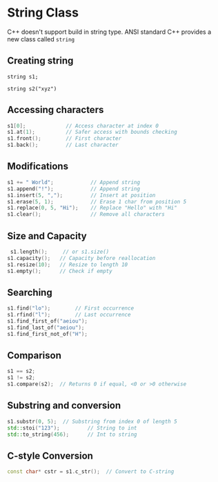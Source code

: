 # String Class

C++ doesn't support build in string type. ANSI standard C++ provides a new class called `string`

## Creating string

`string s1;`

`string s2("xyz")`

## Accessing characters

```c++
s1[0];             // Access character at index 0
s1.at(1);          // Safer access with bounds checking
s1.front();        // First character
s1.back();         // Last character
```

## Modifications

```c++
s1 += " World";            // Append string
s1.append("!");            // Append string
s1.insert(5, ",");         // Insert at position
s1.erase(5, 1);            // Erase 1 char from position 5
s1.replace(0, 5, "Hi");    // Replace "Hello" with "Hi"
s1.clear();                // Remove all characters
```

## Size and Capacity
```c++
 s1.length();     // or s1.size()
s1.capacity();   // Capacity before reallocation
s1.resize(10);   // Resize to length 10
s1.empty();      // Check if empty
```

## Searching
```c++
s1.find("lo");        // First occurrence
s1.rfind("l");        // Last occurrence
s1.find_first_of("aeiou");
s1.find_last_of("aeiou");
s1.find_first_not_of("H"); 
```

## Comparison
```c++
s1 == s2;
s1 != s2;
s1.compare(s2);  // Returns 0 if equal, <0 or >0 otherwise
```

## Substring and conversion
```c++
s1.substr(0, 5);  // Substring from index 0 of length 5
std::stoi("123");         // String to int
std::to_string(456);      // Int to string
```

## C-style Conversion
```c++
const char* cstr = s1.c_str();  // Convert to C-string
```




